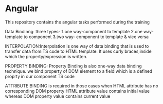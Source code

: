 # Angular
This repository contains the angular tasks performed during the training

Data Bindinng:
three types-
1.one way-component to template
2.one way- template to component
3.two way- component to template & vice versa

INTERPOLATION:Interpolation is one way of data binding that is used to transfer data from TS code to HTML template.
It uses curly braces,inside which the property/expression is written.


PROPERTY BINDING: Property Binding is also one-way data binding technique.
we bind property of DOM element to a field which is a defined proprty in our component TS code

ATTRIBUTE BINDING is required in those cases when HTML attribute has no corresponding DOM property
HTML attribute value contains initial value whereas DOM property value contains current value


